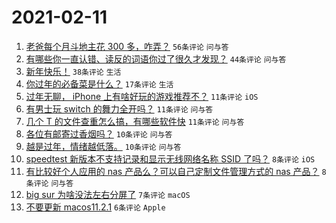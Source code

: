 # 2021-02-11

1. [老爸每个月斗地主花 300 多，咋弄？](https://www.v2ex.com/t/752903) `56条评论` `问与答`
1. [有哪些你一直认错、读反的词语你过了很久才发现？](https://www.v2ex.com/t/752905) `44条评论` `问与答`
1. [新年快乐！](https://www.v2ex.com/t/752906) `38条评论` `生活`
1. [你过年的必备菜是什么？](https://www.v2ex.com/t/752922) `17条评论` `生活`
1. [过年无聊， iPhone 上有啥好玩的游戏推荐不？](https://www.v2ex.com/t/752924) `11条评论` `iOS`
1. [有男士玩 switch 的舞力全开吗？](https://www.v2ex.com/t/752919) `11条评论` `问与答`
1. [几个 T 的文件查重怎么搞，有哪些软件快](https://www.v2ex.com/t/752915) `11条评论` `问与答`
1. [各位有邮寄过香烟吗？](https://www.v2ex.com/t/752912) `10条评论` `问与答`
1. [越是过年，情绪越低落。](https://www.v2ex.com/t/752911) `10条评论` `问与答`
1. [speedtest 新版本不支持记录和显示无线网络名称 SSID 了吗？](https://www.v2ex.com/t/752902) `8条评论` `iOS`
1. [有比较好个人应用的 nas 产品么？可以自己定制文件管理方式的 nas 产品？](https://www.v2ex.com/t/752901) `8条评论` `问与答`
1. [big sur 为啥没法左右分屏了](https://www.v2ex.com/t/752910) `7条评论` `macOS`
1. [不要更新 macos11.2.1](https://www.v2ex.com/t/752934) `6条评论` `Apple`
